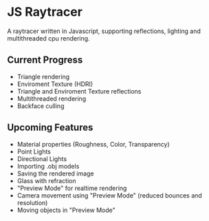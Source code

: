 # JS Raytracer
A raytracer written in Javascript, supporting reflections, lighting and multithreaded cpu rendering.

## Current Progress
- Triangle rendering
- Enviroment Texture (HDRI)
- Triangle and Enviroment Texture reflections
- Multithreaded rendering
- Backface culling

## Upcoming Features
- Material properties (Roughness, Color, Transparency)
- Point Lights
- Directional Lights
- Importing .obj models
- Saving the rendered image
- Glass with refraction
- "Preview Mode" for realtime rendering
- Camera movement using "Preview Mode" (reduced bounces and resolution)
- Moving objects in "Preview Mode"
